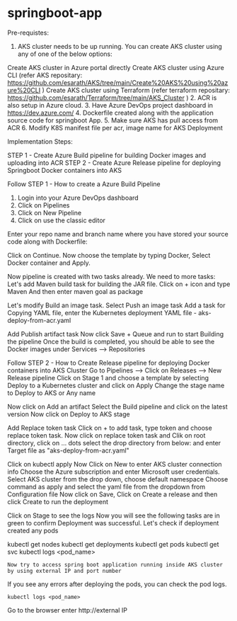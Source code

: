 # springboot-app

Pre-requistes:
1. AKS cluster needs to be up running. You can create AKS cluster using any of one of the below options:


Create AKS cluster in Azure portal directly
Create AKS cluster using Azure CLI (refer AKS repositary: https://github.com/esarath/AKS/tree/main/Create%20AKS%20using%20azure%20CLI )
Create AKS cluster using Terraform (refer terraform repositary: https://github.com/esarath/Terraform/tree/main/AKS_Cluster )
2. ACR is also setup in Azure cloud. 
3. Have Azure DevOps project dashboard in 
       https://dev.azure.com/
4. Dockerfile created along with the application source code for springboot App.
5. Make sure AKS has pull access from ACR
6. Modify K8S manifest file per acr, image name for AKS Deployment

Implementation Steps:

STEP 1 - Create Azure Build pipeline for building Docker images and uploading into ACR
STEP 2 - Create Azure Release pipeline for deploying Springboot Docker containers into AKS
 
Follow STEP 1 - How to create a Azure Build Pipeline

1. Login into your Azure DevOps dashboard
2. Click on Pipelines
3. Click on New Pipeline
4. Click on use the classic editor

Enter your repo name and branch name where you have stored your source code along with Dockerfile:

Click on Continue. Now choose the template by typing Docker, Select Docker container and Apply.

Now pipeline is created with two tasks already. We need to more tasks:
Let's add Maven build task for building the JAR file.
Click on + icon and type Maven
And then enter maven goal as package

Let's modify Build an image task.
Select Push an image task
Add a task for Copying YAML file, enter the Kubernetes deployment YAML file - aks-deploy-from-acr.yaml

Add Publish artifact task
Now click Save + Queue and run to start Building the pipeline
Once the build is completed, you should be able to see the Docker images under 
Services --> Repositories

Follow STEP 2 - How to Create Release pipeline for deploying Docker containers into AKS Cluster 
Go to Pipelines --> Click on Releases --> New Release pipeline
Click on Stage 1 and choose a template by selecting
Deploy to a Kubernetes cluster and click on Apply
Change the stage name to Deploy to AKS or Any name

Now click on Add an artifact
Select the Build pipeline and click on the latest version
Now click on Deploy to AKS stage

Add Replace token task
Click on + to add task, type token and choose replace token task. 
Now click on replace token task and Clik on root directory, click on ... dots
 select the drop directory from below:
 and enter Target file as  "aks-deploy-from-acr.yaml"
 
 Click on kubectl apply
 Now Click on New to enter AKS cluster connection info
 Choose the Azure subscription and enter Microsoft user credentials.
 Select AKS cluster from the drop down, choose default namespace
 Choose command as apply and select the yaml file from the dropdown from Configuration file 
 Now click on Save,
Click on Create a release
and then click Create to run the deployment

Click on Stage to see the logs
Now you will see the following tasks are in green to confirm Deployment was successful.
Let's check if deployment created any pods

  kubectl get nodes
	kubectl get deployments
	kubectl get pods
	kubectl get svc
	kubectl logs <pod_name>
	
	Now try to access spring boot application running inside AKS cluster by using external IP and port number

  If you see any errors after deploying the pods, you can check the pod logs.
    
    kubectl logs <pod_name>

  Go to the browser enter http://external IP
  

  











